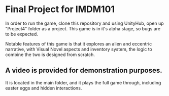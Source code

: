 # Final Project for IMDM101
In order to run the game, clone this repository and using UnityHub, open up "Project4" folder as a project. 
This game is in it's alpha stage, so bugs are to be expected. 

Notable features of this game is that it explores an alien and eccentric narrative, with Visual Novel aspects and inventory system, 
the logic to combine the two is designed from scratch.

## A video is provided for demonstration purposes. 
It is located in the main folder, and it plays the full game through, including easter eggs and hidden interactions.

